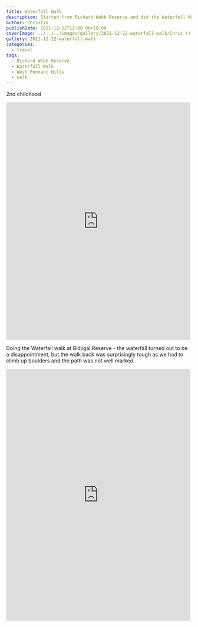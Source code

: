 ```yaml
---
title: Waterfall Walk
description: Started from Richard Webb Reserve and did the Waterfall Walk in West Pennant Hills
author: christie
publishDate: 2021-12-22T12:00:00+10:00
coverImage: ../../../images/gallery/2021-12-22-waterfall-walk/Chris (4).jpeg
gallery: 2021-12-22-waterfall-walk
categories:
  - travel
tags:
  - Richard Webb Reserve
  - Waterfall Walk
  - West Pennant Hills
  - walk
---
```

2nd childhood

<iframe src="https://www.facebook.com/plugins/post.php?href=https%3A%2F%2Fwww.facebook.com%2Fchris1.tham%2Fposts%2Fpfbid0eS8iGJjYiqBcL38DFbNYLeLWWDLefEKVPbSXDHdXyy1SrVje5qSSRiGJLh4rQBkKl&show_text=true&width=500" width="500" height="645" style="border:none;overflow:hidden" scrolling="no" frameborder="0" allowfullscreen="true" allow="autoplay; clipboard-write; encrypted-media; picture-in-picture; web-share"></iframe>

Doing the Waterfall walk at Bidjigal Reserve - the waterfall turned out to be a disappointment, but the walk back was surprisingly tough as we had to climb up boulders and the path was not well marked.

<iframe src="https://www.facebook.com/plugins/post.php?href=https%3A%2F%2Fwww.facebook.com%2Fchris1.tham%2Fposts%2Fpfbid05MRRCsSE37DTKnB1bdPw3UdRqCZJyqJVWgpV7rqFZArDcp9K3YPGtpPAudANPQJMl&show_text=true&width=500" width="500" height="684" style="border:none;overflow:hidden" scrolling="no" frameborder="0" allowfullscreen="true" allow="autoplay; clipboard-write; encrypted-media; picture-in-picture; web-share"></iframe>
